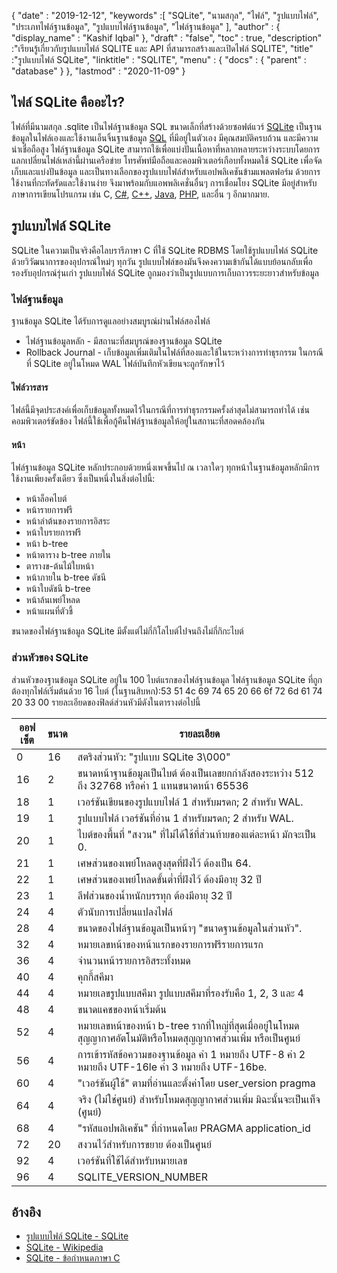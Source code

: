 {
  "date" : "2019-12-12",
  "keywords" :[ "SQLite", "นามสกุล", "ไฟล์", "รูปแบบไฟล์", "ประเภทไฟล์ฐานข้อมูล", "รูปแบบไฟล์ฐานข้อมูล", "ไฟล์ฐานข้อมูล" ],
  "author" : {
    "display_name" : "Kashif Iqbal"
},
  "draft" : "false",
  "toc" : true,
  "description" :"เรียนรู้เกี่ยวกับรูปแบบไฟล์ SQLITE และ API ที่สามารถสร้างและเปิดไฟล์ SQLITE",
  "title" :"รูปแบบไฟล์ SQLite",
  "linktitle" : "SQLITE",
  "menu" : {
    "docs" : {
      "parent" : "database"
}
},
  "lastmod" : "2020-11-09"
}

## ไฟล์ SQLite คืออะไร?

ไฟล์ที่มีนามสกุล .sqlite เป็นไฟล์ฐานข้อมูล SQL ขนาดเล็กที่สร้างด้วยซอฟต์แวร์ [SQLite](https://www.sqlite.org/index.html) เป็นฐานข้อมูลในไฟล์เองและใช้งานเอ็นจิ้นฐานข้อมูล [SQL](/th/database/sql/) ที่มีอยู่ในตัวเอง มีคุณสมบัติครบถ้วน และมีความน่าเชื่อถือสูง ไฟล์ฐานข้อมูล SQLite สามารถใช้เพื่อแบ่งปันเนื้อหาที่หลากหลายระหว่างระบบโดยการแลกเปลี่ยนไฟล์เหล่านี้ผ่านเครือข่าย โทรศัพท์มือถือและคอมพิวเตอร์เกือบทั้งหมดใช้ SQLite เพื่อจัดเก็บและแบ่งปันข้อมูล และเป็นทางเลือกของรูปแบบไฟล์สำหรับแอปพลิเคชันข้ามแพลตฟอร์ม ด้วยการใช้งานที่กะทัดรัดและใช้งานง่าย จึงมาพร้อมกับแอพพลิเคชั่นอื่นๆ การเชื่อมโยง SQLite มีอยู่สำหรับภาษาการเขียนโปรแกรม เช่น C, [C#](/th/programming/cs/), [C++](/th/programming/cpp), [Java](/th/programming/java/), [PHP](/th/programming/php/ ), และอื่น ๆ อีกมากมาย.

## รูปแบบไฟล์ SQLite

SQLite ในความเป็นจริงคือไลบรารีภาษา C ที่ใช้ SQLite RDBMS โดยใช้รูปแบบไฟล์ SQLite ด้วยวิวัฒนาการของอุปกรณ์ใหม่ๆ ทุกวัน รูปแบบไฟล์ของมันจึงคงความเข้ากันได้แบบย้อนกลับเพื่อรองรับอุปกรณ์รุ่นเก่า รูปแบบไฟล์ SQLite ถูกมองว่าเป็นรูปแบบการเก็บถาวรระยะยาวสำหรับข้อมูล

### ไฟล์ฐานข้อมูล

ฐานข้อมูล SQLite ได้รับการดูแลอย่างสมบูรณ์ผ่านไฟล์สองไฟล์
* ไฟล์ฐานข้อมูลหลัก - มีสถานะที่สมบูรณ์ของฐานข้อมูล SQLite
* Rollback Journal - เก็บข้อมูลเพิ่มเติมในไฟล์ที่สองและใช้ในระหว่างการทำธุรกรรม ในกรณีที่ SQLite อยู่ในโหมด WAL ไฟล์บันทึกหัวเขียนจะถูกรักษาไว้

#### ไฟล์วารสาร

ไฟล์นี้มีจุดประสงค์เพื่อเก็บข้อมูลทั้งหมดไว้ในกรณีที่การทำธุรกรรมครั้งล่าสุดไม่สามารถทำได้ เช่น คอมพิวเตอร์ขัดข้อง ไฟล์นี้ใช้เพื่อกู้คืนไฟล์ฐานข้อมูลให้อยู่ในสถานะที่สอดคล้องกัน

#### หน้า

ไฟล์ฐานข้อมูล SQLite หลักประกอบด้วยหนึ่งเพจขึ้นไป ณ เวลาใดๆ ทุกหน้าในฐานข้อมูลหลักมีการใช้งานเพียงครั้งเดียว ซึ่งเป็นหนึ่งในสิ่งต่อไปนี้:

* หน้าล็อคไบต์
* หน้ารายการฟรี
* หน้าลำต้นของรายการอิสระ
* หน้าใบรายการฟรี
* หน้า b-tree
* หน้าตาราง b-tree ภายใน
* ตารางข-ต้นไม้ใบหน้า
* หน้าภายใน b-tree ดัชนี
* หน้าใบดัชนี b-tree
* หน้าล้นเพย์โหลด
* หน้าแผนที่ตัวชี้

ขนาดของไฟล์ฐานข้อมูล SQLite มีตั้งแต่ไม่กี่กิโลไบต์ไปจนถึงไม่กี่กิกะไบต์

### ส่วนหัวของ SQLite

ส่วนหัวของฐานข้อมูล SQLite อยู่ใน 100 ไบต์แรกของไฟล์ฐานข้อมูล ไฟล์ฐานข้อมูล SQLite ที่ถูกต้องทุกไฟล์เริ่มต้นด้วย 16 ไบต์ (ในฐานสิบหก):53 51 4c 69 74 65 20 66 6f 72 6d 61 74 20 33 00 รายละเอียดของฟิลด์ส่วนหัวมีดังในตารางต่อไปนี้

|ออฟเซ็ต|ขนาด|รายละเอียด|
---|---|---|
|0|16|สตริงส่วนหัว: "รูปแบบ SQLite 3\000"|
|16|2|ขนาดหน้าฐานข้อมูลเป็นไบต์ ต้องเป็นเลขยกกำลังสองระหว่าง 512 ถึง 32768 หรือค่า 1 แทนขนาดหน้า 65536|
|18|1|เวอร์ชันเขียนของรูปแบบไฟล์ 1 สำหรับมรดก; 2 สำหรับ WAL.|
|19|1|รูปแบบไฟล์ เวอร์ชันที่อ่าน 1 สำหรับมรดก; 2 สำหรับ WAL.|
|20|1|ไบต์ของพื้นที่ "สงวน" ที่ไม่ได้ใช้ที่ส่วนท้ายของแต่ละหน้า มักจะเป็น 0.|
|21|1|เศษส่วนของเพย์โหลดสูงสุดที่ฝังไว้ ต้องเป็น 64.|
|22|1|เศษส่วนของเพย์โหลดขั้นต่ำที่ฝังไว้ ต้องมีอายุ 32 ปี|
|23|1|ลีฟส่วนของน้ำหนักบรรทุก ต้องมีอายุ 32 ปี|
|24|4|ตัวนับการเปลี่ยนแปลงไฟล์|
|28|4|ขนาดของไฟล์ฐานข้อมูลเป็นหน้าๆ "ขนาดฐานข้อมูลในส่วนหัว".|
|32|4|หมายเลขหน้าของหน้าแรกของรายการฟรีรายการแรก|
|36|4|จำนวนหน้ารายการอิสระทั้งหมด|
|40|4|คุกกี้สคีมา|
|44|4|หมายเลขรูปแบบสคีมา รูปแบบสคีมาที่รองรับคือ 1, 2, 3 และ 4|
|48|4|ขนาดแคชของหน้าเริ่มต้น|
|52|4|หมายเลขหน้าของหน้า b-tree รากที่ใหญ่ที่สุดเมื่ออยู่ในโหมดสุญญากาศอัตโนมัติหรือโหมดสุญญากาศส่วนเพิ่ม หรือเป็นศูนย์|
|56|4|การเข้ารหัสข้อความของฐานข้อมูล ค่า 1 หมายถึง UTF-8 ค่า 2 หมายถึง UTF-16le ค่า 3 หมายถึง UTF-16be.|
|60|4|"เวอร์ชันผู้ใช้" ตามที่อ่านและตั้งค่าโดย user_version pragma|
|64|4|จริง (ไม่ใช่ศูนย์) สำหรับโหมดสุญญากาศส่วนเพิ่ม มิฉะนั้นจะเป็นเท็จ (ศูนย์)|
|68|4|"รหัสแอปพลิเคชัน" ที่กำหนดโดย PRAGMA application_id|
|72|20|สงวนไว้สำหรับการขยาย ต้องเป็นศูนย์|
|92|4|เวอร์ชันที่ใช้ได้สำหรับหมายเลข|
|96|4|SQLITE_VERSION_NUMBER|

## อ้างอิง ##

* [รูปแบบไฟล์ SQLite - SQLite](https://www.sqlite.org/fileformat2.html)
* [SQLite - Wikipedia](https://en.wikipedia.org/wiki/SQLite)
* [SQLite - ข้อกำหนดภาษา C](https://www.sqlite.org/c3ref/intro.html)

